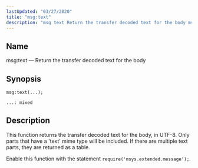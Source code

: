 ```yaml
---
lastUpdated: "03/27/2020"
title: "msg:text"
description: "msg text Return the transfer decoded text for the body msg text This function returns the transfer decoded text for the body in UTF 8 Only parts that have a text mime type will be included If there are multiple text parts they are returned as a table Enable this..."
---
```


<a name="lua.ref.msg_text"></a> 
## Name

msg:text — Return the transfer decoded text for the body

<a name="idp16935168"></a> 
## Synopsis

`msg:text(...);`

`...: mixed`<a name="idp16938128"></a> 
## Description

This function returns the transfer decoded text for the body, in UTF-8\. Only parts that have a 'text' mime type will be included. If there are multiple text parts, they are returned as a table.

Enable this function with the statement `require('msys.extended.message');`.